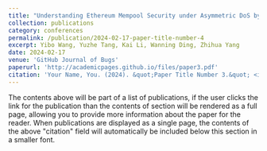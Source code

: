 ```yaml
---
title: "Understanding Ethereum Mempool Security under Asymmetric DoS by Symbolized Stateful Fuzzing"
collection: publications
category: conferences
permalink: /publication/2024-02-17-paper-title-number-4
excerpt: Yibo Wang, Yuzhe Tang, Kai Li, Wanning Ding, Zhihua Yang
date: 2024-02-17
venue: 'GitHub Journal of Bugs'
paperurl: 'http://academicpages.github.io/files/paper3.pdf'
citation: 'Your Name, You. (2024). &quot;Paper Title Number 3.&quot; <i>GitHub Journal of Bugs</i>. 1(3).'
---
```


The contents above will be part of a list of publications, if the user clicks the link for the publication than the contents of section will be rendered as a full page, allowing you to provide more information about the paper for the reader. When publications are displayed as a single page, the contents of the above "citation" field will automatically be included below this section in a smaller font.
